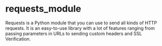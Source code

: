 # requests_module
Requests is a Python module that you can use to send all kinds of HTTP requests.
It is an easy-to-use library with a lot of features ranging from passing parameters in URLs to sending custom headers and SSL Verification. 
